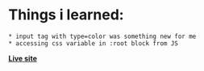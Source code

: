 Things i learned:
=================
	* input tag with type=color was something new for me
	* accessing css variable in :root block from JS 
	

**[Live site](http://zzer0.com/javascript30/Day3-CSS_variable/index-START.html)**

